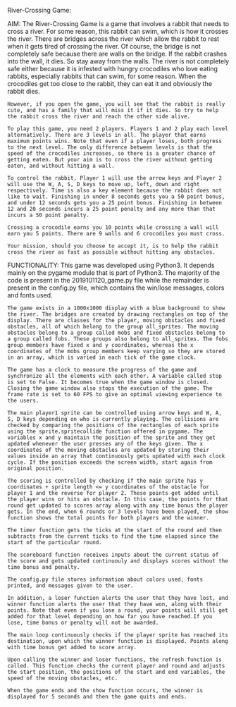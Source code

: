 River-Crossing Game:

AIM:
	The River-Crossing Game is a game that involves a rabbit that needs to cross a river. For some reason, this rabbit can swim, which is how it crosses the river. There are bridges across the river which allow the rabbit to rest when it gets tired of crossing the river. Of course, the bridge is not completely safe because there are walls on the bridge. If the rabbit crashes into the wall, it dies. So stay away from the walls. The river is not completely safe either because it is infested with hungry crocodiles who love eating rabbits, especially rabbits that can swim, for some reason. When the crocodiles get too close to the rabbit, they can eat it and obviously the rabbit dies. 

	However, if you open the game, you will see that the rabbit is really cute, and has a family that will miss it if it dies. So try to help the rabbit cross the river and reach the other side alive. 

	To play this game, you need 2 players. Players 1 and 2 play each level alternatively. There are 3 levels in all. The player that earns maximum points wins. Note that even if a player loses, both progress to the next level. The only difference between levels is that the speed of the crocodiles increases, so there is a greater chance of getting eaten. But your aim is to cross the river without getting eaten, and without hitting a wall. 

	To control the rabbit, Player 1 will use the arrow keys and Player 2 will use the W, A, S, D keys to move up, left, down and right respectively. Time is also a key element because the rabbit does not like to wait. Finishing in under 8 seconds gets you a 50 point bonus, and under 12 seconds gets you a 25 point bonus. Finishing in between 12 and 20 seconds incurs a 25 point penalty and any more than that incurs a 50 point penalty.

	Crossing a crocodile earns you 10 points while crossing a wall will earn you 5 points. There are 9 walls and 6 crocodiles you must cross.

	Your mission, should you choose to accept it, is to help the rabbit cross the river as fast as possible without hitting any obstacles.

FUNCTIONALITY:
	This game was developed using Python3. It depends mainly on the pygame module that is part of Python3. The majority of the code is present in the 2019101120_game.py file while the remainder is present in the config.py file, which contains the win/lose messages, colors and fonts used.

	The game exists in a 1000x1000 display with a blue background to show the river. The bridges are created by drawing rectangles on top of the display. There are classes for the player, moving obstacles and fixed obstacles, all of which belong to the group all_sprites. The moving obstacles belong to a group called mobs and fixed obstacles belong to a group called fobs. These groups also belong to all_sprites. The fobs group members have fixed x and y coordinates, whereas the x coordinates of the mobs group members keep varying so they are stored in an array, which is varied in each tick of the game clock.

	The game has a clock to measure the progress of the game and synchronize all the elements with each other. A variable called stop is set to False. It becomes true when the game window is closed. Closing the game window also stops the execution of the game. The frame rate is set to 60 FPS to give an optimal viewing experience to the users. 

	The main player1 sprite can be controlled using arrow keys and W, A, S, D keys depending on who is currently playing. The collisions are checked by comparing the positions of the rectangles of each sprite using the sprite.spritecollide function offered in pygame. The variables x and y maintain the position of the sprite and they get updated whenever the user presses any of the keys given. The x coordinates of the moving obstacles are updated by storing their values inside an array that continuously gets updated with each clock cycle. If the position exceeds the screen width, start again from original position.

	The scoring is controlled by checking if the main sprite has y coordinates + sprite length <= y coordinates of the obstacle for player 1 and the reverse for player 2. These points get added until the player wins or hits an obstacle. In this case, the points for that round get updated to scores array along with any time bonus the player gets. In the end, when 6 rounds or 3 levels have been played, the show function shows the total points for both players and the winner.

	The timer function gets the ticks at the start of the round and then subtracts from the current ticks to find the time elapsed since the start of the particular round. 

	The scoreboard function receives inputs about the current status of the score and gets updated continuouly and displays scores without the time bonus and penalty.

	The config.py file stores information about colors used, fonts printed, and messages given to the user.

	In addition, a loser function alerts the user that they have lost, and winner function alerts the user that they have won, along with their points. Note that even if you lose a round, your points will still get added for that level depending on how far you have reached.If you lose, time bonus or penalty will not be awarded.

	The main loop continuously checks if the player sprite has reached its destination, upon which the winner function is displayed. Points along with time bonus get added to score array.

	Upon calling the winner and loser functions, the refresh function is called. This function checks the current player and round and adjusts the start position, the positions of the start and end variables, the speed of the moving obstacles, etc.

	When the game ends and the show function occurs, the winner is displayed for 5 seconds and then the game quits and ends.